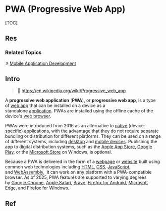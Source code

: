 # PWA (Progressive Web App)

[TOC]



## Res
### Related Topics
↗ [Mobile Application Development](../../../Mobile%20Application%20Development/Mobile%20Application%20Development.md)



## Intro
> 🔗 https://en.wikipedia.org/wiki/Progressive_web_app

A **progressive web application** (**PWA**), or **progressive web app**, is a type of [web app](https://en.wikipedia.org/wiki/Web_app "Web app") that can be installed on a device as a standalone [application](https://en.wikipedia.org/wiki/Application_software "Application software"). PWAs are installed using the offline cache of the device's [web browser](https://en.wikipedia.org/wiki/Web_browser "Web browser").

PWAs were introduced from 2016 as an alternative to [native](https://en.wikipedia.org/wiki/Native_\(computing\) "Native (computing)") (device-specific) applications, with the advantage that they do not require separate bundling or distribution for different platforms. They can be used on a range of different systems, including [desktop](https://en.wikipedia.org/wiki/Desktop_computer "Desktop computer") and [mobile devices](https://en.wikipedia.org/wiki/Mobile_device "Mobile device"). Publishing the app to digital distribution systems, such as the [Apple App Store](https://en.wikipedia.org/wiki/App_Store_\(iOS/iPadOS\) "App Store (iOS/iPadOS)"), [Google Play](https://en.wikipedia.org/wiki/Google_Play "Google Play"), or the [Microsoft Store](https://en.wikipedia.org/wiki/Microsoft_Store "Microsoft Store") on Windows, is optional.

Because a PWA is delivered in the form of a [webpage](https://en.wikipedia.org/wiki/Webpage "Webpage") or [website](https://en.wikipedia.org/wiki/Website "Website") built using common web technologies including [HTML](https://en.wikipedia.org/wiki/HTML "HTML"), [CSS](https://en.wikipedia.org/wiki/Cascading_Style_Sheets "Cascading Style Sheets"), [JavaScript](https://en.wikipedia.org/wiki/JavaScript "JavaScript"), and [WebAssembly](https://en.wikipedia.org/wiki/WebAssembly "WebAssembly"),  it can work on any platform with a PWA-compatible browser. As of 2025, PWA features are supported to varying degrees by [Google Chrome](https://en.wikipedia.org/wiki/Google_Chrome "Google Chrome"), [Apple Safari](https://en.wikipedia.org/wiki/Safari_\(web_browser\) "Safari (web browser)"), [Brave](https://en.wikipedia.org/wiki/Brave_\(web_browser\) "Brave (web browser)"), [Firefox for Android](https://en.wikipedia.org/wiki/Firefox_for_Android "Firefox for Android"), [Microsoft Edge](https://en.wikipedia.org/wiki/Microsoft_Edge "Microsoft Edge"), and [Firefox](https://en.wikipedia.org/wiki/Firefox "Firefox") for Windows.



## Ref
